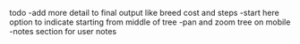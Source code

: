 todo
-add more detail to final output like breed cost and steps
-start here option to indicate starting from middle of tree
-pan and zoom tree on mobile
-notes section for user notes

